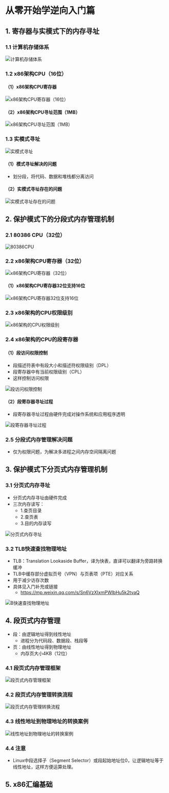 # 从零开始学逆向入门篇

## 1. 寄存器与实模式下的内存寻址

### 1.1 计算机存储体系
![计算机存储体系](image/1.入门/计算机存储体系.png)


### 1.2 x86架构CPU（16位）
#### （1）x86架构CPU寄存器
![x86架构CPU寄存器（16位）](image/1.入门/x86架构CPU寄存器（16位）.png)

#### （2）x86架构CPU寻址范围（1MB）
![x86架构CPU寻址范围（1MB）](image/1.入门/x86架构CPU寻址范围（1MB）.png)

### 1.3 实模式寻址
![实模式寻址](image/1.入门/实模式寻址.png)

#### （1）模式寻址解决的问题
* 划分段，将代码、数据和堆栈都分离访问

#### （2）实模式寻址存在的问题
![实模式寻址存在的问题](image/1.入门/实模式寻址存在的问题.png)

## 2. 保护模式下的分段式内存管理机制

### 2.1 80386 CPU（32位）
![80386CPU](image/1.入门/80386CPU.png)

### 2.2 x86架构CPU寄存器（32位）
![x86架构CPU寄存器（32位）](image/1.入门/x86架构CPU寄存器（32位）.png)

#### （1）x86架构CPU寄存器32位支持16位
![x86架构CPU寄存器32位支持16位](image/1.入门/x86架构CPU寄存器32位支持16位.png)

### 2.3 x86架构的CPU权限级别
![x86架构的CPU权限级别](image/1.入门/x86架构的CPU权限级别.png)

### 2.4 x86架构的CPU的段寄存器

#### （1）段访问权限控制
* 段描述符表中有段大小和描述符权限级别（DPL）
* 段寄存器中有当前权限级别（CPL）
* 这样控制访问权限

![段访问权限控制](image/1.入门/段访问权限控制.png)

#### （2）段寄存器寻址过程
* 段寄存器寻址过程由硬件完成对操作系统和应用程序透明

![段寄存器寻址过程](image/1.入门/段寄存器寻址过程.png)

### 2.5 分段式内存管理解决问题
* 仅为权限问题，为解决多进程之间内存空间隔离问题


## 3. 保护模式下分页式内存管理机制
### 3.1 分页式内存寻址
* 分页式内存寻址由硬件完成
* 三次内存读写：
  * 1.查页目录
  * 2.查页表
  * 3.目的内存读写

![分页式内存寻址](image/1.入门/分页式内存寻址.png)

### 3.2 TLB快速查找物理地址
* TLB：Translation Lookaside Buffer，译为快表，直译可以翻译为旁路转换缓冲
* TLB中缓存部分虚拟页号（VPN）与页表项（PTE）对应关系
* 用于减少访存次数
* 具体见入门补充或链接
  * https://mp.weixin.qq.com/s/Sn6VzXIxmPWlbHu5k2tvaQ

![B快速查找物理地址](image/1.入门/TLB快速查找物理地址.png)

## 4. 段页式内存管理
* 段：由逻辑地址得到线性地址
  * 进程分为代码段、数据段、栈段等
* 页：由线性地址得到物理地址
  * 内存页大小4KB（12位）


### 4.1 段页式内存管理框架
![段页式内存管理框架](image/1.入门/段页式内存管理框架.png)

### 4.2 段页式内存管理转换流程
![段页式内存管理转换流程](image/1.入门/段页式内存管理转换流程.png)


### 4.3 线性地址到物理地址的转换案例
![线性地址到物理地址的转换案例](image/1.入门/线性地址到物理地址的转换案例.png)

### 4.4 注意
* Linux中段选择子（Segment Selector）或段起始地址位0，让逻辑地址等于线性地址，这样方便运算处理。

## 5. x86汇编基础
